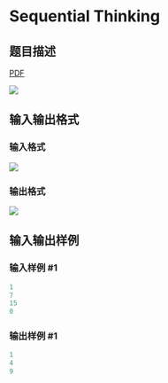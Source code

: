 # Sequential Thinking

## 题目描述

[problemUrl]: https://uva.onlinejudge.org/index.php?option=com_onlinejudge&Itemid=8&category=602&page=show_problem&problem=4287

[PDF](https://uva.onlinejudge.org/external/126/p12609.pdf)

![](https://cdn.luogu.com.cn/upload/vjudge_pic/UVA12609/c6ee592a3a9761993610a0d49b149c011ca30f86.png)

## 输入输出格式

### 输入格式

![](https://cdn.luogu.com.cn/upload/vjudge_pic/UVA12609/4a0fbc97062684ca493098ca60be729117ca9ef5.png)

### 输出格式

![](https://cdn.luogu.com.cn/upload/vjudge_pic/UVA12609/958e6fee58a12b7f3f2d0235f8524946ffbe7816.png)

## 输入输出样例

### 输入样例 #1

```cpp
1
7
15
0
```


### 输出样例 #1

```cpp
1
4
9
```


